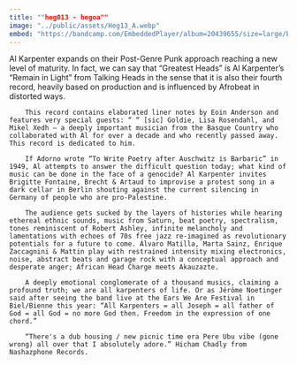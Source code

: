 ```yaml
---
title: ""heg013 - hegoa""
image: "../public/assets/Heg13_A.webp"
embed: "https://bandcamp.com/EmbeddedPlayer/album=20439655/size=large/bgcol=ffffff/linkcol=0687f5/tracklist=false/artwork=small/transparent=true/"
---
```


Al Karpenter expands on their Post-Genre Punk approach reaching a new level of maturity. In fact, we can say that “Greatest Heads” is Al Karpenter’s “Remain in Light” from Talking Heads in the sense that it is also their fourth record, heavily based on production and is influenced by Afrobeat in distorted ways.

        This record contains elaborated liner notes by Eoin Anderson and features very special guests: “ “ [sic] Goldie, Lisa Rosendahl, and Mikel Xedh — a deeply important musician from the Basque Country who collaborated with Al for over a decade and who recently passed away. This record is dedicated to him.

        If Adorno wrote “To Write Poetry after Auschwitz is Barbaric” in 1949, Al attempts to answer the difficult question today; what kind of music can be done in the face of a genocide? Al Karpenter invites Brigitte Fontaine, Brecht & Artaud to improvise a protest song in a dark cellar in Berlin shouting against the current silencing in Germany of people who are pro-Palestine.

        The audience gets sucked by the layers of histories while hearing ethereal ethnic sounds, music from Saturn, beat poetry, spectralism, tones reminiscent of Robert Ashley, infinite melancholy and lamentations with echoes of 70s free jazz re-imagined as revolutionary potentials for a future to come. Álvaro Matilla, Marta Sainz, Enrique Zaccagnini & Mattin play with restrained intensity mixing electronics, noise, abstract beats and garage rock with a conceptual approach and desperate anger; African Head Charge meets Akauzazte.

        A deeply emotional conglomerate of a thousand musics, claiming a profound truth; we are all karpenters of life. Or as Jérôme Noetinger said after seeing the band live at the Ears We Are Festival in Biel/Bienne this year: “All Karpenters = all Joseph = all father of God = all God = no more God then. Freedom in the expression of one chord.”

        “There's a dub housing / new picnic time era Pere Ubu vibe (gone wrong) all over that I absolutely adore.” Hicham Chadly from Nashazphone Records.